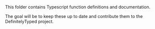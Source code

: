 This folder contains Typescript function definitions and documentation.

The goal will be to keep these up to date and contribute them to the
DefinitelyTyped project.
